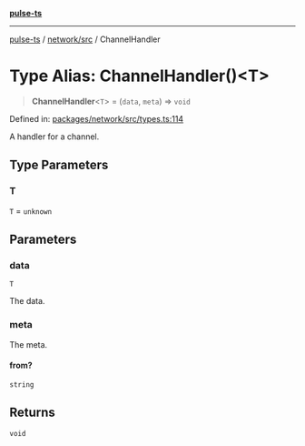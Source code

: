 [**pulse-ts**](../../../README.md)

***

[pulse-ts](../../../README.md) / [network/src](../README.md) / ChannelHandler

# Type Alias: ChannelHandler()\<T\>

> **ChannelHandler**\<`T`\> = (`data`, `meta`) => `void`

Defined in: [packages/network/src/types.ts:114](https://github.com/jlehett/pulse-ts/blob/a2a18767041a6b69ca4c5f6131d2de266097750e/packages/network/src/types.ts#L114)

A handler for a channel.

## Type Parameters

### T

`T` = `unknown`

## Parameters

### data

`T`

The data.

### meta

The meta.

#### from?

`string`

## Returns

`void`
